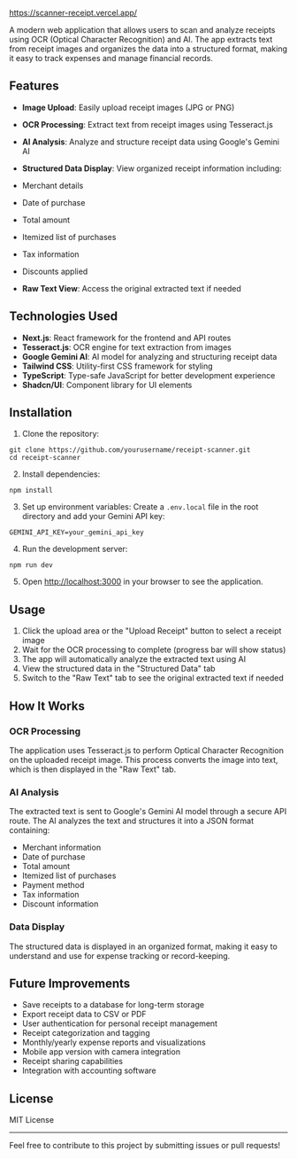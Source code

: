 https://scanner-receipt.vercel.app/

A modern web application that allows users to scan and analyze receipts using OCR (Optical Character Recognition) and AI. The app extracts text from receipt images and organizes the data into a structured format, making it easy to track expenses and manage financial records.

## Features

- **Image Upload**: Easily upload receipt images (JPG or PNG)
- **OCR Processing**: Extract text from receipt images using Tesseract.js
- **AI Analysis**: Analyze and structure receipt data using Google's Gemini AI
- **Structured Data Display**: View organized receipt information including:

- Merchant details
- Date of purchase
- Total amount
- Itemized list of purchases
- Tax information
- Discounts applied



- **Raw Text View**: Access the original extracted text if needed


## Technologies Used

- **Next.js**: React framework for the frontend and API routes
- **Tesseract.js**: OCR engine for text extraction from images
- **Google Gemini AI**: AI model for analyzing and structuring receipt data
- **Tailwind CSS**: Utility-first CSS framework for styling
- **TypeScript**: Type-safe JavaScript for better development experience
- **Shadcn/UI**: Component library for UI elements


## Installation

1. Clone the repository:

```shellscript
git clone https://github.com/yourusername/receipt-scanner.git
cd receipt-scanner
```


2. Install dependencies:

```shellscript
npm install
```


3. Set up environment variables:
Create a `.env.local` file in the root directory and add your Gemini API key:

```plaintext
GEMINI_API_KEY=your_gemini_api_key
```


4. Run the development server:

```shellscript
npm run dev
```


5. Open [http://localhost:3000](http://localhost:3000) in your browser to see the application.


## Usage

1. Click the upload area or the "Upload Receipt" button to select a receipt image
2. Wait for the OCR processing to complete (progress bar will show status)
3. The app will automatically analyze the extracted text using AI
4. View the structured data in the "Structured Data" tab
5. Switch to the "Raw Text" tab to see the original extracted text if needed


## How It Works

### OCR Processing

The application uses Tesseract.js to perform Optical Character Recognition on the uploaded receipt image. This process converts the image into text, which is then displayed in the "Raw Text" tab.

### AI Analysis

The extracted text is sent to Google's Gemini AI model through a secure API route. The AI analyzes the text and structures it into a JSON format containing:

- Merchant information
- Date of purchase
- Total amount
- Itemized list of purchases
- Payment method
- Tax information
- Discount information


### Data Display

The structured data is displayed in an organized format, making it easy to understand and use for expense tracking or record-keeping.

## Future Improvements

- Save receipts to a database for long-term storage
- Export receipt data to CSV or PDF
- User authentication for personal receipt management
- Receipt categorization and tagging
- Monthly/yearly expense reports and visualizations
- Mobile app version with camera integration
- Receipt sharing capabilities
- Integration with accounting software


## License

MIT License

---

Feel free to contribute to this project by submitting issues or pull requests!

